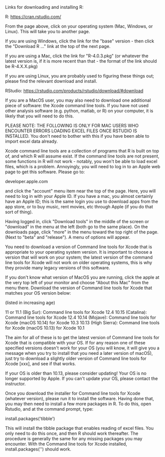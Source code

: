 Links for downloading and installing R: 

R: 
https://cran.rstudio.com/

From the page above, click on your operating system (Mac, Windows, or Linux). This will take you to another page. 

If you are using Windows, click the link for the "base" version - then click the "Download R ..." link at the top of the next page. 

If you are using a Mac, click the link for "R-4.0.3.pkg" (or whatever the latest version is, if it is more recent than that - the format of the link should be R-4.X.X.pkg)

If you are using Linux, you are probably used to figuring these things out; please find the relevant download and install.

RStudio: 
https://rstudio.com/products/rstudio/download/#download

If you are a MacOS user, you may also need to download one additional piece of software: the Xcode command line tools. If you have not used other analysis software (e.g. python, matlab, or R) on your computer, it is likely that you will need to do this. 

PLEASE NOTE: THE FOLLOWING IS ONLY FOR MAC USERS WHO ENCOUNTER ERRORS LOADING EXCEL FILES ONCE RSTUDIO IS INSTALLED. You don't need to bother with this if you have been able to import excel data already.

Xcode command line tools are a collection of programs that R is built on top of, and which R will assume exist. If the command line tools are not present, some functions in R will not work - notably, you won't be able to load excel files, which is a problem. Annoyingly, you will need to log in to an Apple web page to get this software. Please go to:

developer.apple.com

and click the "account" menu item near the top of the page. Here, you will need to log in with your Apple ID. If you have a mac, you almost certainly have an Apple ID; this is the same login you use to download apps from the app store, or to buy music, rent movies, etc through Apple (if you do that sort of thing). 

Having logged in, click "Download tools" in the middle of the screen or "download" in the menu at the left (both go to the same place). On the downloads page, click "more" in the menu toward the top right of the page. (Next to "beta" and "release"). A menu of options will appear. 

You need to download a version of Command line tools for Xcode that is appropriate to your operating system version. It is important to choose a version that will work on your system; the latest version of the command line tools for Xcode will not work on older operating systems, this is why they provide many legacy versions of this software. 

If you don't know what version of MacOS you are running, click the apple at the very top left of your monitor and choose "About this Mac" from the menu there. Download the version of Command line tools for Xcode that matches your OS version below:

(listed in increasing age)

11 or 11.1 (Big Sur): Command line tools for Xcode 12.4
10.15 (Catalina): Command line tools for Xcode 12.4
10.14 (Mojave): Command line tools for Xcode (macOS 10.14) for Xcode 10.3
10.13 (High Sierra): Command line tools for Xcode (macOS 10.13) for Xcode 10.1

The aim for all of these is to get the latest version of Command line tools for Xcode that is compatible with your OS. If for any reason one of these specified versions doesn't work for your OS (you will know, it will give you a message when you try to install that you need a later version of macOS), just try to download a slightly older version of Command line tools for Xcode [xxx], and see if that works.

If your OS is older than 10.13, please consider updating! Your OS is no longer supported by Apple. If you can't update your OS, please contact the instructor.

Once you download the installer for Command line tools for Xcode (whatever version), please run it to install the software. Having done that, you may then need to install a few more packages in R. To do this, open Rstudio, and at the command prompt, type: 

install.packages('tibble')

This will install the tibble package that enables reading of excel files. You only need to do this once, and then R should work thereafter. The procedure is generally the same for any missing packages you may encounter. With the Command line tools for Xcode installed, install.packages('<whatever package you need goes here>') should work.